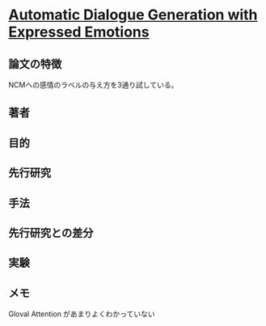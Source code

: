 # [Automatic Dialogue Generation with Expressed Emotions](https://www.aclweb.org/anthology/N18-2008)

## 論文の特徴
NCMへの感情のラベルの与え方を3通り試している。


## 著者

## 目的

## 先行研究

## 手法



## 先行研究との差分

## 実験

## メモ
Gloval Attention があまりよくわかっていない

